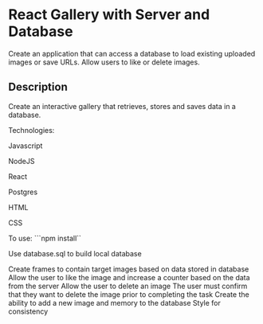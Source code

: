 # React Gallery with Server and Database

Create an application that can access a database to load existing uploaded images or save URLs. Allow users to like or delete images. 

## Description

Create an interactive gallery that retrieves, stores and saves data in a database.

Technologies:

Javascript

NodeJS

React

Postgres

HTML

CSS

To use:
```npm install``

Use database.sql to build local database

Create frames to contain target images based on data stored in database
Allow the user to like the image and increase a counter based on the data from the server
Allow the user to delete an image
    The user must confirm that they want to delete the image prior to completing the task
Create the ability to add a new image and memory to the database
Style for consistency

